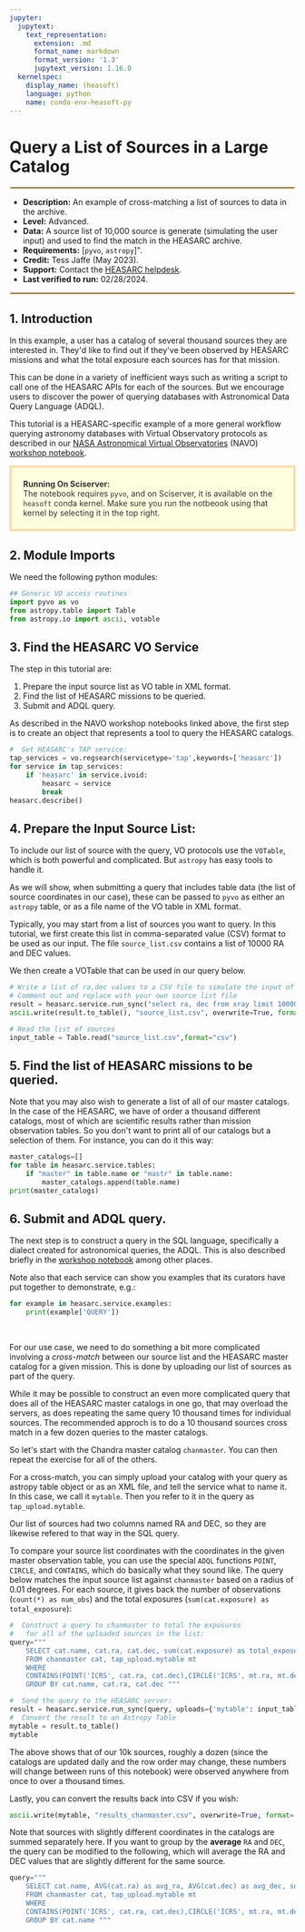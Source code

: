 ```yaml
---
jupyter:
  jupytext:
    text_representation:
      extension: .md
      format_name: markdown
      format_version: '1.3'
      jupytext_version: 1.16.0
  kernelspec:
    display_name: (heasoft)
    language: python
    name: conda-env-heasoft-py
---
```


# Query a List of Sources in a Large Catalog
<hr style="border: 2px solid #fadbac" />

- **Description:** An example of cross-matching a list of sources to data in the archive.
- **Level:** Advanced.
- **Data:** A source list of 10,000 source is generate (simulating the user input) and used to find the match in the HEASARC archive.
- **Requirements:** [`pyvo`, `astropy`]".
- **Credit:** Tess Jaffe (May 2023).
- **Support:** Contact the [HEASARC helpdesk](https://heasarc.gsfc.nasa.gov/cgi-bin/Feedback).
- **Last verified to run:** 02/28/2024.

<hr style="border: 2px solid #fadbac" />



## 1. Introduction

In this example, a user has a catalog of several thousand sources they are interested in.  They'd like to find out if they've been observed by HEASARC missions and what the total exposure each sources has for that mission. 

This can be done in a variety of inefficient ways such as writing a script to call one of the HEASARC APIs for each of the sources.  But we encourage users to discover the power of querying databases with Astronomical Data Query Language (ADQL).

This tutorial is a HEASARC-specific example of a more general workflow querying astronomy databases with Virtual Observatory protocols as described in our [NASA Astronomical Virtual Observatories](https://heasarc.gsfc.nasa.gov/navo/summary/about_navo.html) (NAVO) [workshop notebook](https://nasa-navo.github.io/navo-workshop/content/reference_notebooks/catalog_queries.html).

<div style='color: #333; background: #ffffdf; padding:20px; border: 4px solid #fadbac'>
<b>Running On Sciserver:</b><br>
The notebook requires <code>pyvo</code>, and on Sciserver, it is available on the <code>heasoft</code> conda kernel. Make sure you run the notbeook using that kernel by selecting it in the top right.
</div>



## 2. Module Imports
We need the following python modules:


```python
## Generic VO access routines
import pyvo as vo
from astropy.table import Table
from astropy.io import ascii, votable
```

<!-- #region -->
## 3. Find the HEASARC VO Service
The step in this tutorial are:
1. Prepare the input source list as VO table in XML format.
2. Find the list of HEASARC missions to be queried.
3. Submit and ADQL query.


As described in the NAVO workshop notebooks linked above, the first step is to create an object that represents a tool to query the HEASARC catalogs.  
<!-- #endregion -->

```python
#  Get HEASARC's TAP service:
tap_services = vo.regsearch(servicetype='tap',keywords=['heasarc'])
for service in tap_services:
    if 'heasarc' in service.ivoid:
        heasarc = service
        break
heasarc.describe()
```

<!-- #region -->
## 4. Prepare the Input Source List:

To include our list of source with the query, VO protocols use the `VOTable`, which is both powerful and complicated.  But `astropy` has easy tools to handle it. 

As we will show, when submitting a query that includes table data (the list of source coordinates in our case), these can be passed to `pyvo` as either an `astropy` table, or as a file name of the VO table in XML format.


Typically, you may start from a list of sources you want to query. In this tutorial, we first create this list in comma-separated value (CSV) format to be used as our input. The file `source_list.csv` contains a list of 10000 RA and DEC values.

We then create a VOTable that can be used in our query below.  
<!-- #endregion -->

```python
# Write a list of ra,dec values to a CSV file to simulate the input of interest
# Comment out and replace with your own source list file
result = heasarc.service.run_sync("select ra, dec from xray limit 10000")
ascii.write(result.to_table(), "source_list.csv", overwrite=True, format='csv')

# Read the list of sources
input_table = Table.read("source_list.csv",format="csv")

```

## 5. Find the list of HEASARC missions to be queried.


Note that you may also wish to generate a list of all of our master catalogs.  In the case of the HEASARC, we have of order a thousand different catalogs, most of which are scientific results rather than mission observation tables.  So you don't want to print all of our catalogs but a selection of them.  For instance, you can do it this way:

```python
master_catalogs=[]
for table in heasarc.service.tables:
    if "master" in table.name or "mastr" in table.name:
        master_catalogs.append(table.name)
print(master_catalogs)
```

## 6. Submit and ADQL query.

The next step is to construct a query in the SQL language, specifically a dialect created for astronomical queries, the ADQL.  This is also described briefly in the <a href="https://nasa-navo.github.io/navo-workshop/CS_Catalog_Queries.html">workshop notebook</a> among other places.  

Note also that each service can show you examples that its curators have put together to demonstrate, e.g.:

```python
for example in heasarc.service.examples:
    print(example['QUERY'])
```

<br />

For our use case, we need to do something a bit more complicated involving a *cross-match* between our source list and the HEASARC master catalog for a given mission. This is done by uploading our list of sources as part of the query.

While it may be possible to construct an even more complicated query that does all of the HEASARC master catalogs in one go, that may overload the servers, as does repeating the same query 10 thousand times for individual sources. The recommended approch is to do a 10 thousand sources cross match in a few dozen queries to the master catalogs.

So let's start with the Chandra master catalog `chanmaster`.  You can then repeat the exercise for all of the others.

For a cross-match, you can simply upload your catalog with your query as astropy table object or as an XML file, and tell the service what to name it.  In this case, we call it `mytable`.  Then you refer to it in the query as `tap_upload.mytable`.

Our list of sources had two columns named RA and DEC, so they are likewise refered to that way in the SQL query.  

To compare your source list coordinates with the coordinates in the given master observation table, you can use the special `ADQL` functions `POINT`, `CIRCLE`, and `CONTAINS`, which do basically what they sound like.  The query below matches the input source list against `chanmaster` based on a radius of 0.01 degrees.  For each source, it gives back the number of observations (`count(*) as num_obs`) and the total exposures (`sum(cat.exposure) as total_exposure`):


```python
#  Construct a query to chanmaster to total the exposures
#   for all of the uploaded sources in the list:
query="""
    SELECT cat.name, cat.ra, cat.dec, sum(cat.exposure) as total_exposure, count(*) as num_obs
    FROM chanmaster cat, tap_upload.mytable mt
    WHERE
    CONTAINS(POINT('ICRS', cat.ra, cat.dec),CIRCLE('ICRS', mt.ra, mt.dec, 0.01))=1
    GROUP BY cat.name, cat.ra, cat.dec """
```

```python
#  Send the query to the HEASARC server:
result = heasarc.service.run_sync(query, uploads={'mytable': input_table})
#  Convert the result to an Astropy Table
mytable = result.to_table()
mytable
```

The above shows that of our 10k sources, roughly a dozen (since the catalogs are updated daily and the row order may change, these numbers will change between runs of this notebook) were observed anywhere from once to over a thousand times.  

Lastly, you can convert the results back into CSV if you wish:

```python
ascii.write(mytable, "results_chanmaster.csv", overwrite=True, format='csv')
```

<!-- #region -->
Note that sources with slightly different coordinates in the catalogs are summed separately here. If you want to group by the **average** `RA` and `DEC`, the query can be modified to the following, which will average the RA and DEC values that are slightly different for the same source.

```python
query="""
    SELECT cat.name, AVG(cat.ra) as avg_ra, AVG(cat.dec) as avg_dec, sum(cat.exposure) as total_exposure, count(*) as num_obs
    FROM chanmaster cat, tap_upload.mytable mt
    WHERE
    CONTAINS(POINT('ICRS', cat.ra, cat.dec),CIRCLE('ICRS', mt.ra, mt.dec,0.01))=1
    GROUP BY cat.name """

```
<!-- #endregion -->

```python

```
